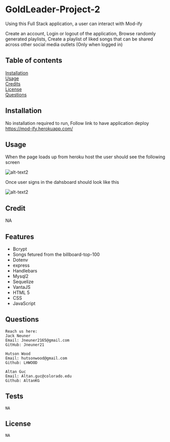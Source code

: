 # GoldLeader-Project-2

Using this Full Stack application, a user can interact with Mod-ify

Create an account,
Login or logout of the application,
Browse randomly generated playlists,
Create a playlist of liked songs that can be shared across other social media outlets (Only when logged in)

## Table of contents

[Installation](#installation)  
[Usage](#usage)  
[Credits](#credits)  
[License](#license)  
[Questions](#Questions)

## Installation

No installation required to run, Follow link to have application deploy  
https://mod-ify.herokuapp.com/

## Usage

When the page loads up from heroku host the user should see the following screen

![alt-text2](Assets\screen_shot_2021-06-04_at_1.08.47_pm.png)

Once user signs in the dahsboard should look like this

![alt-text2](Assets\screen_shot_2021-06-04_at_1.08.27_pm.png)

## Credit

NA

## Features

- Bcrypt
- Songs fetured from the billboard-top-100
- Dotenv
- express
- Handlebars
- Mysql2
- Sequelize
- VantaJS
- HTML 5
- CSS
- JavaScript

## Questions

    Reach us here:
    Jack Neuner
    Email: Jneuner2165@gmail.com
    GitHub: Jneuner21

    Hutson Wood
    Email: hutsonwood@gmail.com
    Github: LHWOOD

    Altan Guc
    Email: Altan.guc@colorado.edu
    Github: AltanKG

## Tests

    NA

## License

    NA
